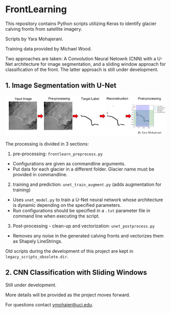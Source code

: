 # FrontLearning
This repository contains Python scripts utilizing Keras to identify glacier calving fronts from satellite imagery. 

Scripts by Yara Mohajerani.

Training data provided by Michael Wood.

Two approaches are taken: A Convolution Neural Netowrk (CNN) with a U-Net architecture for image segmentation, and a sliding window
approach for classification of the front. The latter approach is still under development. 

## 1. Image Segmentation with U-Net
![Unet_Logo](./UnetLogo.jpg)

The processing is divided in 3 sections: 

1. pre-processing: `frontlearn_preprocess.py`
  * Configurations are given as commandline arguments.
  * Put data for each glacier in a different folder. Glacier name must be provided in commandline.

2. training and prediction: `unet_train_augment.py` (adds augmentation for training)
  * Uses `unet_model.py` to train a U-Net neural network whose architecture is dynamic depending on the specified parameters.
  * Run configurations should be specified in a `.txt` parameter file in command line when executing the script.
3. Post-processing - clean-up and vectorization: `unet_postprocess.py`
  * Removes any noise in the generated calving fronts and vectorizes them as Shapely LineStrings.

Old scripts during the development of this project are kept in `legacy_scripts_obsolete.dir`.

## 2. CNN Classification with Sliding Windows

Still under development.

More details will be provided as the project moves forward.

For questions contact <ymohajer@uci.edu>.
